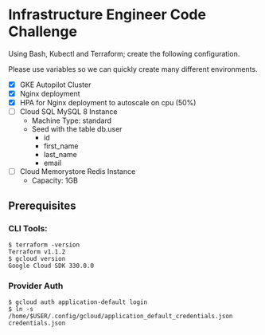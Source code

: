 # Infrastructure Engineer Code Challenge

Using Bash, Kubectl and Terraform; create the following configuration.

Please use variables so we can quickly create many different environments.

- [x] GKE Autopilot Cluster
- [x] Nginx deployment
- [x] HPA for Nginx deployment to autoscale on cpu (50%)
- [ ] Cloud SQL MySQL 8 Instance
  - Machine Type: standard
  - Seed with the table db.user
    - id
    - first_name
    - last_name
    - email
- [ ] Cloud Memorystore Redis Instance
  - Capacity: 1GB

## Prerequisites
### CLI Tools:
```
$ terraform -version
Terraform v1.1.2
$ gcloud version
Google Cloud SDK 330.0.0
```
### Provider Auth
```
$ gcloud auth application-default login
$ ln -s /home/$USER/.config/gcloud/application_default_credentials.json credentials.json
```